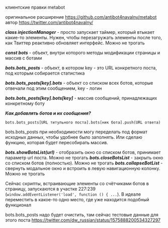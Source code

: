 клиентские правки metabot

оригинальное расширение https://github.com/antibot4navalny/metabot
автор https://twitter.com/antibot4navalny/

***class injectionManager*** - просто запускает таймер, который втыкает какие-то элементы. Нужен, чтобы перезагружать элементы после того, как Твиттер реактивно обновляет интерфейс. Можно не трогать

***const bots*** - объект, внутри которого методы модификации страницы и массив с ботами

***bots.bots_posts*** - объект, в котором key - это URL конкретного поста, под которым собирается статистика

***bots.bots_posts[key].bots*** - объект со списком всех ботов, которые отвечали под этим сообщением, key - логин

***bots.bots_posts[key].bots[key]*** - массив сообщений, принадлежащих конкретному боту

***Как добавлять ботов и их сообщения?***

```bots.bots_posts[URL титульного поста].bots[ник бота].push(URL ответа)```

bots.bots_posts при необходимости могу переделать под формат исходных данных, чтобы удобнее было заполнять. Или сделаю функцию, которая будет пересобирать массив.

***bots.showBotsList(url)*** - отобразить окно со списком ботов, принимает параметр url поста. Можно не трогать
***bots.closeBotsList*** - закрыть окно со списком ботов (полностью). Можно не трогать
***bots.collapseBotList*** - свернуть модальное окно и встроить в левую навигационную колонку. Можно не трогать

Сейчас скрипты, встраивающие элементы со счётчиками ботов в страницу, запускаются в участке 227:239 (```window.addEventListener('load', function () { ...```). В идеале переместить в какое-то одно место, где уже находится подобный функционал

bots.bots_posts надо будет очистить, там сейчас тестовые данные для этого поста
https://twitter.com/dw_russian/status/1575888200534327297

